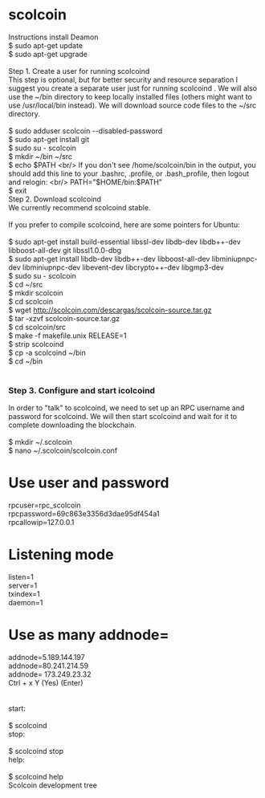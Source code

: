 # scolcoin
Instructions install Deamon <br/>
$ sudo apt-get update  <br/>
$ sudo apt-get upgrade <br/>
<br/>
Step 1. Create a user for running scolcoind <br/>
This step is optional, but for better security and resource separation I suggest you create a separate user just for running scolcoind . We will also use the ~/bin directory to keep locally installed files (others might want to use /usr/local/bin instead). We will download source code files to the ~/src directory.
<br/><br/>
$ sudo adduser scolcoin --disabled-password <br/>
$ sudo apt-get install git <br/>
$ sudo su - scolcoin <br/>
$ mkdir ~/bin ~/src <br/>
$ echo $PATH <br/>
If you don't see /home/scolcoin/bin in the output, you should add this line to your .bashrc, .profile, or .bash_profile, then logout and relogin:
<br/>
PATH="$HOME/bin:$PATH" <br/>
$ exit <br/>
Step 2. Download scolcoind <br/>
We currently recommend scolcoind stable. <br/>
<br/>
If you prefer to compile scolcoind, here are some pointers for Ubuntu: <br/>
<br/>
$ sudo apt-get install build-essential libssl-dev libdb-dev libdb++-dev libboost-all-dev git libssl1.0.0-dbg <br/>
$ sudo apt-get install libdb-dev libdb++-dev libboost-all-dev libminiupnpc-dev libminiupnpc-dev libevent-dev libcrypto++-dev libgmp3-dev <br/>
$ sudo su - scolcoin <br/>
$ cd ~/src  <br/>
$ mkdir scolcoin <br/>
$ cd scolcoin <br/>
$ wget http://scolcoin.com/descargas/scolcoin-source.tar.gz <br/>
$ tar -xzvf scolcoin-source.tar.gz <br/>
$ cd scolcoin/src <br/>
$ make -f makefile.unix RELEASE=1 <br/>
$ strip scolcoind <br/>
$ cp -a scolcoind ~/bin <br/>
$ cd ~/bin <br/>
<br/>
### Step 3. Configure and start icolcoind <br/>
In order to "talk" to scolcoind, we need to set up an RPC username and password for scolcoind. We will then start scolcoind and wait for it to complete downloading the blockchain. <br/>
<br/>
$ mkdir ~/.scolcoin <br/>
$ nano ~/.scolcoin/scolcoin.conf <br/>
 # Use user and password <br/> 
 rpcuser=rpc_scolcoin <br/>
 rpcpassword=69c863e3356d3dae95df454a1 <br/>
 rpcallowip=127.0.0.1 <br/>
 # Listening mode <br/>
 listen=1 <br/>
 server=1 <br/>
 txindex=1 <br/>
 daemon=1 <br/>
 # Use as many addnode= <br/>
 addnode=5.189.144.197 <br/>
 addnode=80.241.214.59 <br/>
 addnode= 173.249.23.32 <br/>
Ctrl + x Y (Yes) (Enter) <br/>
<br/><br/>
start: <br/>
 <br/>
$ scolcoind <br/>
stop: <br/>
 <br/>
$ scolcoind stop <br/>
help: <br/>
<br/>
$ scolcoind help <br/>
Scolcoin development tree <br/>
